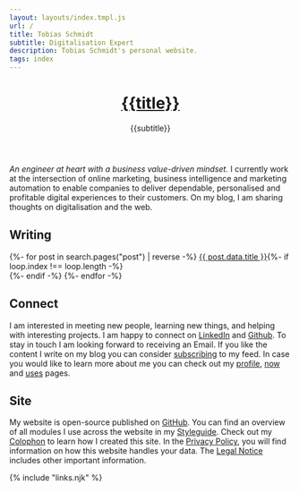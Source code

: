 ```yaml
---
layout: layouts/index.tmpl.js
url: /
title: Tobias Schmidt
subtitle: Digitalisation Expert
description: Tobias Schmidt's personal website.
tags: index
---
```


<header>

# [{{title}}](/)

{{subtitle}}

</header>

<section>

*An engineer at heart with a business value-driven mindset.* I currently work at the intersection of online marketing, business intelligence and marketing automation to enable companies to deliver dependable, personalised and profitable digital experiences to their customers. On my blog, I am sharing thoughts on digitalisation and the web.

</section><section>

## Writing

<nav>{%- for post in search.pages("post") | reverse -%}
<a href="{{post.data.url}}">{{ post.data.title }}</a>{%- if loop.index !== loop.length -%}<br />{%- endif -%}
{%- endfor -%}</nav>

</section><section>

## Connect

I am interested in meeting new people, learning new things, and helping with interesting projects. I am happy to connect on [LinkedIn](https://www.linkedin.com/in/{{author.x.social.linkedin}}) and [Github](https://github.com/{{author.x.social.github}}). To stay in touch I am looking forward to receiving an Email. If you like the content I write on my blog you can consider [subscribing](/subscribe/) to my feed. In case you would like to learn more about me you can check out my [profile](/profile/), [now](/now/) and [uses](/uses/) pages.

</section><section>

## Site

My website is open-source published on [GitHub](https://github.com/{{author.x.social.github}}/{{site.x.domain}}). You can find an overview of all modules I use across the website in my [Styleguide](/styleguide/). Check out my [Colophon](/about/) to learn how I created this site. In the [Privacy Policy](/privacy/), you will find information on how this website handles your data. The [Legal Notice](/legal/) includes other important information.

</section>

{% include "links.njk" %}
